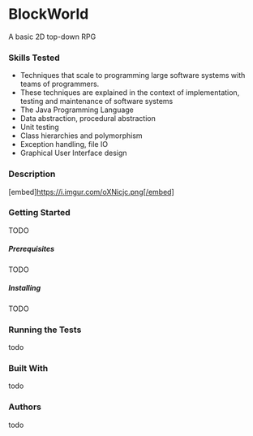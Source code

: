 # BlockWorld
A basic 2D top-down RPG
### Skills Tested
- Techniques that scale to programming large software systems with teams of programmers.
- These techniques are explained in the context of implementation, testing and maintenance of software systems
- The Java Programming Language
- Data abstraction, procedural abstraction
- Unit testing
- Class hierarchies and polymorphism
- Exception handling, file IO
- Graphical User Interface design
### Description
[embed]https://i.imgur.com/oXNicjc.png[/embed]
### Getting Started
TODO
##### Prerequisites
TODO
##### Installing
TODO
### Running the Tests
todo
### Built With
todo
### Authors
todo
